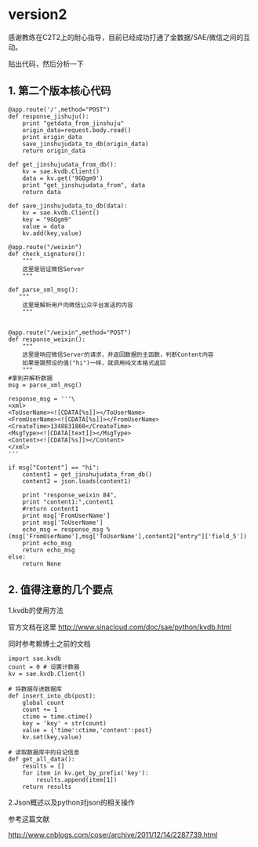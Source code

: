 # version2

感谢教练在C2T2上的耐心指导，目前已经成功打通了金数据/SAE/微信之间的互动。

贴出代码，然后分析一下


## 1. 第二个版本核心代码

    @app.route('/',method="POST")
    def response_jishuju():
        print "getdata_from_jinshuju"
        origin_data=request.body.read()
        print origin_data
        save_jinshujudata_to_db(origin_data)
        return origin_data

    def get_jinshujudata_from_db():
        kv = sae.kvdb.Client()
        data = kv.get('9GQgm9')
        print "get_jinshujudata_from", data
        return data

    def save_jinshujudata_to_db(data):
        kv = sae.kvdb.Client()
        key = "9GQgm9"
        value = data
        kv.add(key,value)
    
    @app.route("/weixin")
    def check_signature():
        """
        这里是验证微信Server
        """

    def parse_xml_msg():
       """
        这里是解析用户向微信公众平台发送的内容
        """

 
    @app.route("/weixin",method="POST")
    def response_weixin():
        """
        这里是响应微信Server的请求，并返回数据的主函数，判断Content内容
        如果是跟预设的值("hi")一样，就调用纯文本格式返回
        """
    #拿到并解析数据
    msg = parse_xml_msg()

    response_msg = '''\
    <xml>
    <ToUserName><![CDATA[%s]]></ToUserName>
    <FromUserName><![CDATA[%s]]></FromUserName>
    <CreateTime>1348831860</CreateTime>
    <MsgType><![CDATA[text]]></MsgType>
    <Content><![CDATA[%s]]></Content>
    </xml>
    '''

    if msg["Content"] == "hi":
        content1 = get_jinshujudata_from_db()
        content2 = json.loads(content1)

        print "response_weixin 84",
        print "content1:",content1
        #return content1
        print msg['FromUserName']
        print msg['ToUserName']
        echo_msg = response_msg % (msg['FromUserName'],msg['ToUserName'],content2["entry"]['field_5'])
        print echo_msg
        return echo_msg
    else:
        return None



## 2. 值得注意的几个要点

1.kvdb的使用方法

官方文档在这里
http://www.sinacloud.com/doc/sae/python/kvdb.html

同时参考赖博士之前的文档

    import sae.kvdb
    count = 0 # 设置计数器
    kv = sae.kvdb.Client()

    # 将数据存进数据库
    def insert_into_db(post):
        global count
        count += 1
        ctime = time.ctime()
        key = 'key' + str(count) 
        value = {'time':ctime,'content':post}
        kv.set(key,value)

    # 读取数据库中的日记信息
    def get_all_data():
        results = []
        for item in kv.get_by_prefix('key'):
            results.append(item[1])
        return results

2.Json概述以及python对json的相关操作

参考这篇文献

http://www.cnblogs.com/coser/archive/2011/12/14/2287739.html

